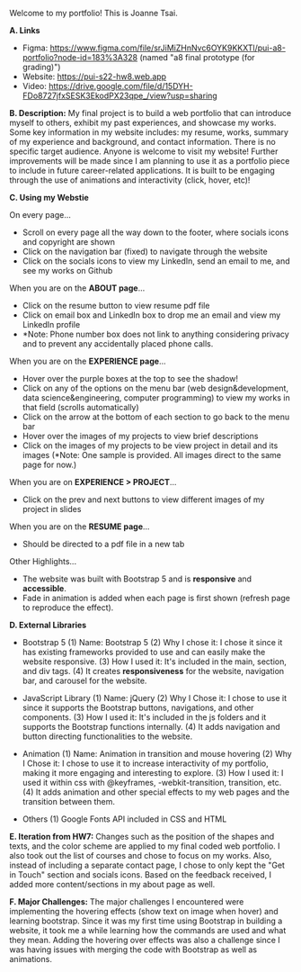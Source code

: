 Welcome to my portfolio! This is Joanne Tsai.

**A. Links**
- Figma: https://www.figma.com/file/srJiMiZHnNvc6OYK9KKXTl/pui-a8-portfolio?node-id=183%3A328 (named "a8 final prototype (for grading)")
- Website: https://pui-s22-hw8.web.app
- Video: https://drive.google.com/file/d/15DYH-FDo8727jfxSESK3EkodPX23qpe_/view?usp=sharing


**B. Description:**
My final project is to build a web portfolio that can introduce myself to others, exhibit my past experiences, and showcase my works. 
Some key information in my website includes: my resume, works, summary of my experience and background, and contact information.
There is no specific target audience. Anyone is welcome to visit my website! Further improvements will be made since I am planning to use it as
a portfolio piece to include in future career-related applications.
It is built to be engaging through the use of animations and interactivity (click, hover, etc)!


**C. Using my Webstie**

On every page...
- Scroll on every page all the way down to the footer, where socials icons and copyright are shown
- Click on the navigation bar (fixed) to navigate through the website
- Click on the socials icons to view my LinkedIn, send an email to me, and see my works on Github

When you are on the **ABOUT page**...
- Click on the resume button to view resume pdf file
- Click on email box and LinkedIn box to drop me an email and view my LinkedIn profile
- *Note: Phone number box does not link to anything considering privacy and to prevent any accidentally placed phone calls.

When you are on the **EXPERIENCE page**...
- Hover over the purple boxes at the top to see the shadow!
- Click on any of the options on the menu bar (web design&development, data science&engineering, computer programming) to view my works in that field (scrolls automatically)
- Click on the arrow at the bottom of each section to go back to the menu bar
- Hover over the images of my projects to view brief descriptions
- Click on the images of my projects to be view project in detail and its images (*Note: One sample is provided. All images direct to the same page for now.)

When you are on **EXPERIENCE > PROJECT**...
- Click on the prev and next buttons to view different images of my project in slides

When you are on the **RESUME page**...
- Should be directed to a pdf file in a new tab

Other Highlights...
- The website was built with Bootstrap 5 and is **responsive** and **accessible**.
- Fade in animation is added when each page is first shown (refresh page to reproduce the effect).


**D. External Libraries**
- Bootstrap 5
(1) Name: Bootstrap 5
(2) Why I chose it: I chose it since it has existing frameworks provided to use and can easily make the website responsive.
(3) How I used it: It's included in the main, section, and div tags.
(4) It creates **responsiveness** for the website, navigation bar, and carousel for the website.

- JavaScript Library
(1) Name: jQuery
(2) Why I Chose it: I chose to use it since it supports the Bootstrap buttons, navigations, and other components.
(3) How I used it: It's included in the js folders and it supports the Bootstrap functions internally.
(4) It adds navigation and button directing functionalities to the website.

- Animation
(1) Name: Animation in transition and mouse hovering
(2) Why I Chose it: I chose to use it to increase interactivity of my portfolio, making it more engaging and interesting to explore. 
(3) How I used it: I used it within css with @keyframes, -webkit-transition, transition, etc.
(4) It adds animation and other special effects to my web pages and the transition between them.

- Others
(1) Google Fonts API included in CSS and HTML


**E. Iteration from HW7:**
Changes such as the position of the shapes and texts, and the color scheme are applied to my final coded web portfolio. I also took out the list of courses and chose to focus on my works. Also, instead of including a separate contact page, I chose to only kept the "Get in Touch" section and socials icons. Based on the feedback received, I added more content/sections in my about page as well.


**F. Major Challenges:**
The major challenges I encountered were implementing the hovering effects (show text on image when hover) and learning bootstrap. Since it was my first time using Bootstrap in building a website, it took me a while learning how the commands are used and what they mean. Adding the hovering over effects was also a challenge since I was having issues with merging the code with Bootstrap as well as animations.
